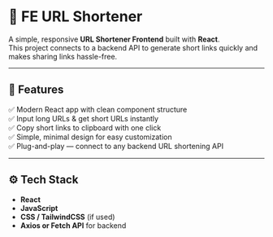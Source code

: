 # 🔗 FE URL Shortener

A simple, responsive **URL Shortener Frontend** built with **React**.  
This project connects to a backend API to generate short links quickly and makes sharing links hassle-free.

---

## 🚀 Features

✅ Modern React app with clean component structure  
✅ Input long URLs & get short URLs instantly  
✅ Copy short links to clipboard with one click  
✅ Simple, minimal design for easy customization  
✅ Plug-and-play — connect to any backend URL shortening API

---

## ⚙️ Tech Stack

- **React**
- **JavaScript**
- **CSS / TailwindCSS** (if used)
- **Axios or Fetch API** for backend
